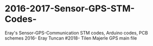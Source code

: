 # 2016-2017-Sensor-GPS-STM-Codes-
Eray's Sensor-GPS-Communication STM codes, Arduino codes,  PCB schemes 
2016- Eray Tuncan 
#2018- Tilen Majerle GPS main file
